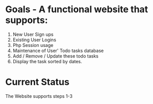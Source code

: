 # Goals - A functional website that supports:
  1. New User Sign ups
  2. Existing User Logins
  3. Php Session usage
  4. Maintenance of User' Todo tasks database
  5. Add / Remove / Update these todo tasks
  6. Display the task sorted by dates.

# Current Status

  The Website supports steps 1-3